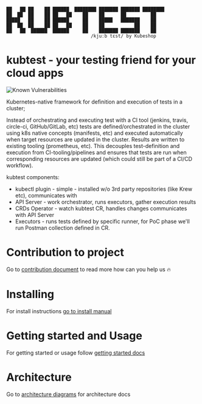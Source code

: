 ```
██   ██ ██    ██ ██████  ████████ ███████ ███████ ████████ 
██  ██  ██    ██ ██   ██    ██    ██      ██         ██    
█████   ██    ██ ██████     ██    █████   ███████    ██    
██  ██  ██    ██ ██   ██    ██    ██           ██    ██    
██   ██  ██████  ██████     ██    ███████ ███████    ██    
                               /kjuːb tɛst/ by Kubeshop
```
                                                           
                                                           
# kubtest - your testing friend for your cloud apps

![Known Vulnerabilities](https://snyk.io/test/github/kubeshop/kubtest/badge.svg)

Kubernetes-native framework for definition and execution of tests in a cluster; 

Instead of orchestrating and executing test with a CI tool (jenkins, travis, circle-ci, GitHub/GitLab, etc) tests are defined/orchestrated in the cluster using k8s native concepts (manifests, etc) and executed automatically when target resources are updated in the cluster. Results are written to existing tooling (prometheus, etc). This decouples test-definition and execution from CI-tooling/pipelines and ensures that tests are run when corresponding resources are updated (which could still be part of a CI/CD workflow). 

kubtest components:
- kubectl plugin - simple - installed w/o 3rd party repositories (like Krew etc), communicates with  
- API Server - work orchestrator, runs executors, gather execution results
- CRDs Operator - watch kubtest CR, handles changes communicates with API Server
- Executors - runs tests defined by specific runner, for PoC phase we'll run Postman collection defined in CR.

# Contribution to project

Go to [contribution document](CONTRIBUTING.md) to read more how can you help us 🔥

# Installing 

For install instructions [go to install manual](docs/installing.md) 

# Getting started and Usage

For getting started or usage follow 
[getting started docs](docs/getting-started.md) 

# Architecture

Go to [architecture diagrams](docs/architecture.md) for architecture docs

